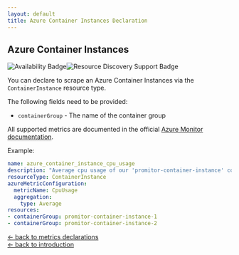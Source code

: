 ```yaml
---
layout: default
title: Azure Container Instances Declaration
---
```


## Azure Container Instances

![Availability Badge](https://img.shields.io/badge/Available%20Starting-v1.0-green.svg)![Resource Discovery Support Badge](https://img.shields.io/badge/Support%20for%20Resource%20Discovery-No-red.svg)

You can declare to scrape an Azure Container Instances via the `ContainerInstance`
resource type.

The following fields need to be provided:

- `containerGroup` - The name of the container group

All supported metrics are documented in the official [Azure Monitor documentation](https://docs.microsoft.com/en-us/azure/azure-monitor/platform/metrics-supported#microsoftcontainerinstancecontainergroups).

Example:

```yaml
name: azure_container_instance_cpu_usage
description: "Average cpu usage of our 'promitor-container-instance' container instance"
resourceType: ContainerInstance
azureMetricConfiguration:
  metricName: CpuUsage
  aggregation:
    type: Average
resources:
- containerGroup: promitor-container-instance-1
- containerGroup: promitor-container-instance-2
```

<!-- markdownlint-disable MD033 -->
[&larr; back to metrics declarations](/configuration/v1.x/metrics)<br />
[&larr; back to introduction](/)
<!-- markdownlint-enable -->
